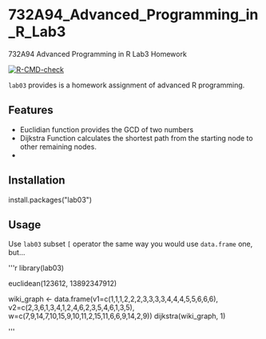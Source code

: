 # 732A94_Advanced_Programming_in_R_Lab3
732A94 Advanced Programming in R Lab3 Homework

<!-- badges: start -->
[![R-CMD-check](https://github.com/qqyfly/732A94_Advanced_Programming_in_R_Lab3/actions/workflows/R-CMD-check.yaml/badge.svg)](https://github.com/qqyfly/732A94_Advanced_Programming_in_R_Lab3/actions/workflows/R-CMD-check.yaml)
<!-- badges: end -->

`lab03` provides  is a homework assignment of advanced R programming.

## Features

* Euclidian function provides the GCD of two numbers
* Dijkstra Function calculates the shortest path from the starting node to other remaining nodes.
* 
## Installation

install.packages("lab03")

## Usage

Use `lab03` subset `[` operator the same way you would use `data.frame` one, but...



'''r
library(lab03)

euclidean(123612, 13892347912)

wiki_graph <-
data.frame(v1=c(1,1,1,2,2,2,3,3,3,3,4,4,4,5,5,6,6,6),
v2=c(2,3,6,1,3,4,1,2,4,6,2,3,5,4,6,1,3,5),
w=c(7,9,14,7,10,15,9,10,11,2,15,11,6,6,9,14,2,9))
dijkstra(wiki_graph, 1)

'''

